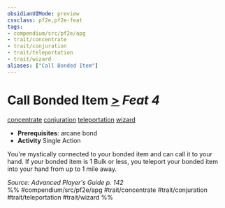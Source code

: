 ```yaml
---
obsidianUIMode: preview
cssclass: pf2e,pf2e-feat
tags:
- compendium/src/pf2e/apg
- trait/concentrate
- trait/conjuration
- trait/teleportation
- trait/wizard
aliases: ["Call Bonded Item"]
---
```

# Call Bonded Item  [>](rules/core-rulebook/chapter-9-playing-the-game.md#Actions "Single Action") *Feat 4*  
[concentrate](rules/traits/concentrate.md)  [conjuration](rules/traits/conjuration.md)  [teleportation](rules/traits/teleportation.md)  [wizard](rules/traits/wizard.md)  

- **Prerequisites**: arcane bond
- **Activity** Single Action

You're mystically connected to your bonded item and can call it to your hand. If your bonded item is 1 Bulk or less, you teleport your bonded item into your hand from up to 1 mile away.

*Source: Advanced Player's Guide p. 142*  
%% #compendium/src/pf2e/apg #trait/concentrate #trait/conjuration #trait/teleportation #trait/wizard %%